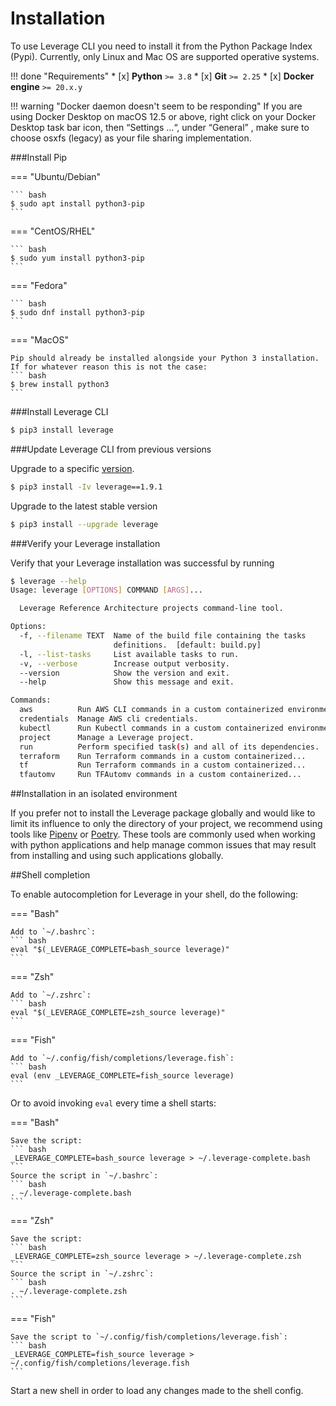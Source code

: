 # Installation

To use Leverage CLI you need to install it from the Python Package Index (Pypi). Currently, only Linux and Mac OS are supported operative systems.

!!! done "Requirements"
    * [x] **Python** `>= 3.8`
    * [x] **Git** `>= 2.25`
    * [x] **Docker engine** `>= 20.x.y`

!!! warning "Docker daemon doesn't seem to be responding"
    If you are using Docker Desktop on macOS 12.5 or above, right click on your Docker Desktop task bar icon,
    then “Settings …“, under “General” , make sure to choose osxfs (legacy) as your file sharing implementation.

###Install Pip

=== "Ubuntu/Debian"

    ``` bash
    $ sudo apt install python3-pip
    ```

=== "CentOS/RHEL"

    ``` bash
    $ sudo yum install python3-pip
    ```

=== "Fedora"

    ``` bash
    $ sudo dnf install python3-pip
    ```

=== "MacOS"

    Pip should already be installed alongside your Python 3 installation. If for whatever reason this is not the case:
    ``` bash
    $ brew install python3
    ```

###Install Leverage CLI

``` bash
$ pip3 install leverage
```

###Update Leverage CLI from previous versions

Upgrade to a specific [version](https://github.com/binbashar/leverage/releases).
``` bash
$ pip3 install -Iv leverage==1.9.1
```

Upgrade to the latest stable version
``` bash
$ pip3 install --upgrade leverage
```

###Verify your Leverage installation

Verify that your Leverage installation was successful by running
``` bash
$ leverage --help
Usage: leverage [OPTIONS] COMMAND [ARGS]...

  Leverage Reference Architecture projects command-line tool.

Options:
  -f, --filename TEXT  Name of the build file containing the tasks
                       definitions.  [default: build.py]
  -l, --list-tasks     List available tasks to run.
  -v, --verbose        Increase output verbosity.
  --version            Show the version and exit.
  --help               Show this message and exit.

Commands:
  aws          Run AWS CLI commands in a custom containerized environment.
  credentials  Manage AWS cli credentials.
  kubectl      Run Kubectl commands in a custom containerized environment.
  project      Manage a Leverage project.
  run          Perform specified task(s) and all of its dependencies.
  terraform    Run Terraform commands in a custom containerized...
  tf           Run Terraform commands in a custom containerized...
  tfautomv     Run TFAutomv commands in a custom containerized...
```

##Installation in an isolated environment

If you prefer not to install the Leverage package globally and would like to limit its influence to only the directory of your project, we recommend using tools like [Pipenv](https://pipenv.pypa.io/en/latest/) or [Poetry](https://python-poetry.org/). These tools are commonly used when working with python applications and help manage common issues that may result from installing and using such applications globally.

##Shell completion

To enable autocompletion for Leverage in your shell, do the following:

=== "Bash"

    Add to `~/.bashrc`:
    ``` bash
    eval "$(_LEVERAGE_COMPLETE=bash_source leverage)"
    ```

=== "Zsh"

    Add to `~/.zshrc`:
    ``` bash
    eval "$(_LEVERAGE_COMPLETE=zsh_source leverage)"
    ```

=== "Fish"

    Add to `~/.config/fish/completions/leverage.fish`:
    ``` bash
    eval (env _LEVERAGE_COMPLETE=fish_source leverage)
    ```

Or to avoid invoking `eval` every time a shell starts:

=== "Bash"

    Save the script:
    ``` bash
    _LEVERAGE_COMPLETE=bash_source leverage > ~/.leverage-complete.bash
    ```
    Source the script in `~/.bashrc`:
    ``` bash
    . ~/.leverage-complete.bash
    ```

=== "Zsh"

    Save the script:
    ``` bash
    _LEVERAGE_COMPLETE=zsh_source leverage > ~/.leverage-complete.zsh
    ```
    Source the script in `~/.zshrc`:
    ``` bash
    . ~/.leverage-complete.zsh
    ```

=== "Fish"

    Save the script to `~/.config/fish/completions/leverage.fish`:
    ``` bash
    _LEVERAGE_COMPLETE=fish_source leverage > ~/.config/fish/completions/leverage.fish
    ```

Start a new shell in order to load any changes made to the shell config.
